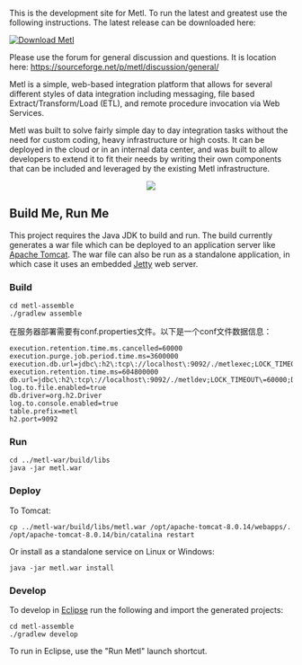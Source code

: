 This is the development site for Metl.  To run the latest and greatest use the following instructions.  The latest  release can be downloaded here:

<a href="https://sourceforge.net/projects/metl/files/latest/download" rel="nofollow"><img alt="Download Metl" src="https://a.fsdn.com/con/app/sf-download-button"></a>

Please use the forum for general discussion and questions.  It is location here: https://sourceforge.net/p/metl/discussion/general/

Metl is a simple, web-based integration platform that allows for several different styles of data integration including messaging, file based Extract/Transform/Load (ETL), and remote procedure invocation via Web Services. 

Metl was built to solve fairly simple day to day integration tasks without the need for custom coding, heavy infrastructure or high costs. It can be deployed in the cloud or in an internal data center, and was built to allow developers to extend it to fit their needs by writing their own components that can be included and leveraged by the existing Metl infrastructure.

<p align="center">
  <img src='https://raw.githubusercontent.com/wiki/JumpMind/metl/images/screenshots/design/design.png' />
</p>

## Build Me, Run Me

This project requires the Java JDK to build and run.  The build currently generates a war file 
which can be deployed to an application server like [Apache Tomcat](http://tomcat.apache.org).  The war file can also be run as a standalone application, in which case it uses an embedded [Jetty](http://www.eclipse.org/jetty) web server.

### Build
~~~~~
cd metl-assemble
./gradlew assemble
~~~~~

在服务器部署需要有conf.properties文件。以下是一个conf文件数据信息：

~~~~
execution.retention.time.ms.cancelled=60000
execution.purge.job.period.time.ms=3600000
execution.db.url=jdbc\:h2\:tcp\://localhost\:9092/./metlexec;LOCK_TIMEOUT\=60000;DB_CLOSE_ON_EXIT\=FALSE;WRITE_DELAY\=0
execution.retention.time.ms=604800000
db.url=jdbc\:h2\:tcp\://localhost\:9092/./metldev;LOCK_TIMEOUT\=60000;DB_CLOSE_ON_EXIT\=FALSE;WRITE_DELAY\=0
log.to.file.enabled=true
db.driver=org.h2.Driver
log.to.console.enabled=true
table.prefix=metl
h2.port=9092
~~~~

### Run
~~~~~
cd ../metl-war/build/libs
java -jar metl.war
~~~~~

### Deploy

To Tomcat:
~~~~~
cp ../metl-war/build/libs/metl.war /opt/apache-tomcat-8.0.14/webapps/.
/opt/apache-tomcat-8.0.14/bin/catalina restart
~~~~~

Or install as a standalone service on Linux or Windows:
~~~~~
java -jar metl.war install
~~~~~


### Develop
To develop in [Eclipse](http://eclipse.org) run the following and import the generated projects:
~~~~~
cd metl-assemble
./gradlew develop
~~~~~

To run in Eclipse, use the "Run Metl" launch shortcut.
